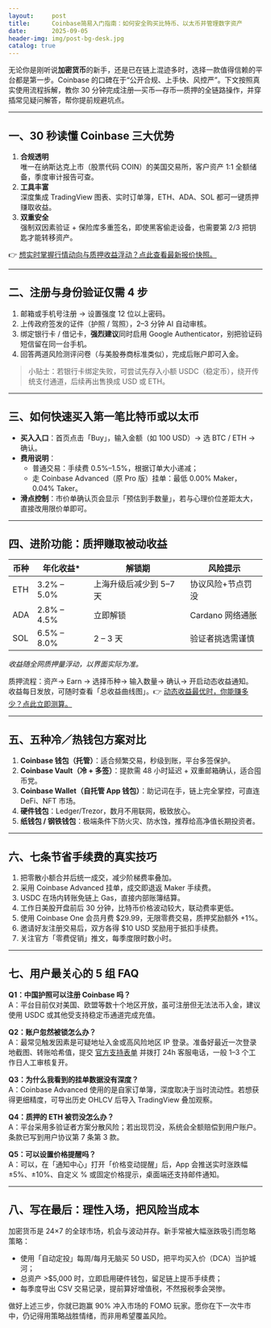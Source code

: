```yaml
---
layout:     post
title:      Coinbase简易入门指南：如何安全购买比特币、以太币并管理数字资产
date:       2025-09-05
header-img: img/post-bg-desk.jpg
catalog: true
---
```


无论你是刚听说**加密货币**的新手，还是已在链上混迹多时，选择一款值得信赖的平台都是第一步。Coinbase 的口碑在于“公开合规、上手快、风控严”。下文按照真实使用流程拆解，教你 30 分钟完成注册—买币—存币—质押的全链路操作，并穿插常见疑问解答，帮你提前规避坑点。

---

## 一、30 秒读懂 Coinbase 三大优势

1. **合规透明**  
   唯一在纳斯达克上市（股票代码 COIN）的美国交易所，客户资产 1:1 全额储备，季度审计报告可查。
2. **工具丰富**  
   深度集成 TradingView 图表、实时订单簿，ETH、ADA、SOL 都可一键质押赚取收益。
3. **双重安全**  
   强制双因素验证 + 保险库多重签名，即使黑客偷走设备，也需要第 2/3 把钥匙才能转移资产。

👉 [想实时掌握行情动向与质押收益浮动？点此查看最新报价快照。](https://okxdog.com/)

---

## 二、注册与身份验证仅需 4 步

1. 邮箱或手机号注册 → 设置强度 12 位以上密码。  
2. 上传政府签发的证件（护照 / 驾照），2–3 分钟 AI 自动审核。  
3. 绑定银行卡 / 借记卡，**强烈建议**同时启用 Google Authenticator，别把验证码短信留在同一台手机。  
4. 回答两道风险测评问卷（与美股券商标准类似），完成后账户即可入金。

> 小贴士：若银行卡绑定失败，可尝试先存入小额 USDC（稳定币），绕开传统支付通道，后续再出售换成 USD 或 ETH。

---

## 三、如何快速买入第一笔比特币或以太币

- **买入入口**：首页点击「Buy」，输入金额（如 100 USD）→ 选 BTC / ETH → 确认。  
- **费用说明**：  
  - 普通交易：手续费 0.5%–1.5%，根据订单大小递减；  
  - 走 Coinbase Advanced（原 Pro 版）挂单：最低 0.00% Maker，0.04% Taker。  
- **滑点控制**：市价单确认页会显示「预估到手数量」，若与心理价位差距太大，直接改用限价单即可。

---

## 四、进阶功能：质押赚取被动收益

| 币种 | 年化收益* | 解锁期 | 风险提示 |
| --- | --- | --- | --- |
| ETH | 3.2% – 5.0% | 上海升级后减少到 5–7 天 | 协议风险+节点罚没 |
| ADA | 2.8% – 4.5% | 立即解锁 | Cardano 网络通胀 |
| SOL | 6.5% – 8.0% | 2 – 3 天 | 验证者挑选需谨慎 |

*收益随全网质押量浮动，以界面实际为准。*

质押流程：资产→ Earn → 选择币种→ 输入数量→ 确认→ 开启动态收益通知。  
收益每日发放，可随时查看「总收益曲线图」。👉 [动态收益最优时，你能赚多少？点此立即测算。](https://okxdog.com/)

---

## 五、五种冷／热钱包方案对比

1. **Coinbase 钱包（托管）**：适合频繁交易，秒级到账，平台多签保护。  
2. **Coinbase Vault（冷 + 多签）**：提款需 48 小时延迟 + 双重邮箱确认，适合囤币党。  
3. **Coinbase Wallet（自托管 App 钱包）**：助记词在手，链上完全掌控，可直连 DeFi、NFT 市场。  
4. **硬件钱包**：Ledger/Trezor，数月不用联网，极致放心。  
5. **纸钱包 / 钢铁钱包**：极端条件下防火灾、防水蚀，推荐给高净值长期投资者。

---

## 六、七条节省手续费的真实技巧

1. 把零散小额合并后统一成交，减少阶梯费率叠加。  
2. 采用 Coinbase Advanced 挂单，成交即退返 Maker 手续费。  
3. USDC 在场内转账免链上 Gas，直接内部账簿结算。  
4. 工作日美股开盘前后 30 分钟，比特币价格波动较大，联动费率更低。  
5. 使用 Coinbase One 会员月费 $29.99，无限零费交易，质押奖励额外 +1%。  
6. 邀请好友注册交易后，双方各得 $10 USD 奖励用于抵扣手续费。  
7. 关注官方「零费促销」推文，每季度限时数小时。

---

## 七、用户最关心的 5 组 FAQ

**Q1：中国护照可以注册 Coinbase 吗？**  
A：平台目前仅对美国、欧盟等数十个地区开放，虽可注册但无法法币入金，建议使用 USDC 或其他受支持稳定币通道完成充值。

**Q2：账户忽然被锁怎么办？**  
A：最常见触发因素是可疑地址入金或高风险地区 IP 登录。准备好最近一次登录地截图、转账哈希值，提交 [官方支持表单](https://help.coinbase.com) 并拨打 24h 客服电话，一般 1–3 个工作日人工审核复开。

**Q3：为什么我看到的挂单数据没有深度？**  
A：Coinbase Advanced 使用的是自家订单簿，深度取决于当时流动性。若想获得更细精度，可导出历史 OHLCV 后导入 TradingView 叠加观察。

**Q4：质押的 ETH 被罚没怎么办？**  
A：平台采用多验证者方案分散风险；若出现罚没，系统会全额赔偿到用户账户。条款已写到用户协议第 7 条第 3 款。

**Q5：可以设置价格提醒吗？**  
A：可以，在「通知中心」打开「价格变动提醒」后，App 会推送实时涨跌幅 ±5%、±10%、自定义 % 或固定价格提示，桌面端还支持邮件通知。

---

## 八、写在最后：理性入场，把风险当成本

加密货币是 24×7 的全球市场，机会与波动并存。新手常被大幅涨跌吸引而忽略策略：  
- 使用「自动定投」每周/每月无脑买 50 USD，把平均买入价（DCA）当护城河；  
- 总资产 >$5,000 时，立即启用硬件钱包，留足链上提币手续费；  
- 每季度导出 CSV 交易记录，提前算好增值税，不然报税季会哭惨。

做好上述三步，你就已跑赢 90% 冲入市场的 FOMO 玩家。愿你在下一次牛市中，仍记得用策略战胜情绪，而非用希望覆盖风险。